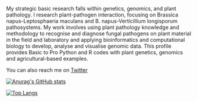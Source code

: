 My strategic basic research falls within genetics, genomics, and plant pathology. I research plant-pathogen interaction, focusing on Brassica napus-Leptosphaeria maculans and B. napus-Verticillium longisporum pathosystems. My work involves using plant pathology knowledge and methodology to recognise and diagnose fungal pathogens on plant material in the field and laboratory and applying bioinformatics and computational biology to develop, analyse and visualise genomic data.
This profile provides Basic to Pro Python and R codes with plant genetics, genomics and agricultural-based examples.

You can also reach me on [Twitter](https://twitter.com/A_Dolatabadian)



[![Anurag's GitHub stats](https://github-readme-stats.vercel.app/api?username=Aria-Dolatabadian)](https://github.com/Aria-Dolatabadian/github-readme-stats)


[![Top Langs](https://github-readme-stats.vercel.app/api/top-langs/?username=Aria-Dolatabadian)](https://github.com/anuraghazra/github-readme-stats)
